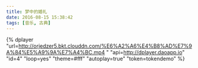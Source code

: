 ```yaml
---
title: 梦中的婚礼
date: 2016-08-15 15:38:42
tags: [音乐, 古典]
---
```


{% dplayer 
    "url=http://orjedzer5.bkt.clouddn.com/%E6%A2%A6%E4%B8%AD%E7%9A%84%E5%A9%9A%E7%A4%BC.mp4
" 
    "api=http://dplayer.daoapp.io"  
    "id=4" 
    "loop=yes" 
    "theme=#fff" 
    "autoplay=true" 
    "token=tokendemo" 
%}